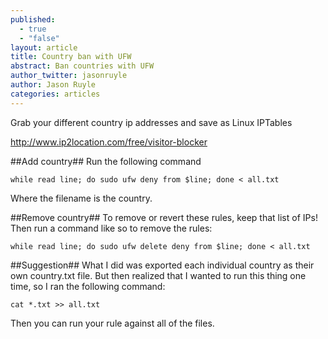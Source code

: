 ```yaml
---
published: 
  - true
  - "false"
layout: article
title: Country ban with UFW
abstract: Ban countries with UFW
author_twitter: jasonruyle
author: Jason Ruyle
categories: articles
---
```


Grab your different country ip addresses and save as Linux IPTables

http://www.ip2location.com/free/visitor-blocker


##Add country##
Run the following command

```
while read line; do sudo ufw deny from $line; done < all.txt
```

Where the filename is the country.


##Remove country##
To remove or revert these rules, keep that list of IPs! Then run a command like so to remove the rules:

```
while read line; do sudo ufw delete deny from $line; done < all.txt
```

##Suggestion##
What I did was exported each individual country as their own country.txt file.
But then realized that I wanted to run this thing one time, so I ran the following command:

```
cat *.txt >> all.txt
```

Then you can run your rule against all of the files.